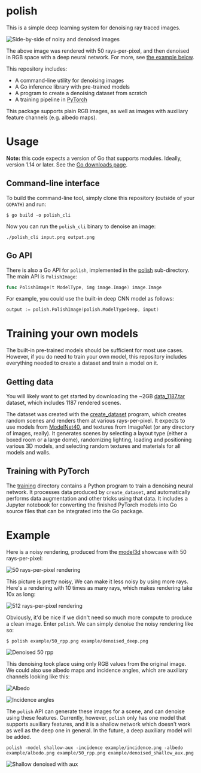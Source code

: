 # polish

This is a simple deep learning system for denoising ray traced images.

![Side-by-side of noisy and denoised images](example/half_and_half.png)

The above image was rendered with 50 rays-per-pixel, and then denoised in RGB space with a deep neural network. For more, see [the example below](#example).

This repository includes:

 * A command-line utility for denoising images
 * A Go inference library with pre-trained models
 * A program to create a denoising dataset from scratch
 * A training pipeline in [PyTorch](https://pytorch.org/)

This package supports plain RGB images, as well as images with auxiliary feature channels (e.g. albedo maps).

# Usage

**Note:** this code expects a version of Go that supports modules. Ideally, version 1.14 or later. See the [Go downloads page](https://golang.org/dl/).

## Command-line interface

To build the command-line tool, simply clone this repository (outside of your `GOPATH`) and run:

```
$ go build -o polish_cli
```

Now you can run the `polish_cli` binary to denoise an image:

```
./polish_cli input.png output.png
```

## Go API

There is also a Go API for `polish`, implemented in the [polish](polish) sub-directory. The main API is `PolishImage`:

```go
func PolishImage(t ModelType, img image.Image) image.Image
```

For example, you could use the built-in deep CNN model as follows:

```go
output := polish.PolishImage(polish.ModelTypeDeep, input)
```

# Training your own models

The built-in pre-trained models should be sufficient for most use cases. However, if you do need to train your own model, this repository includes everything needed to create a dataset and train a model on it.

## Getting data

You will likely want to get started by downloading the ~2GB [data_1187.tar](https://polish.aqnichol.com/data_1187.tar) dataset, which includes 1187 rendered scenes.

The dataset was created with the [create_dataset](create_dataset) program, which creates random scenes and renders them at various rays-per-pixel. It expects to use models from [ModelNet40](https://modelnet.cs.princeton.edu/), and textures from ImageNet (or any directory of images, really). It generates scenes by selecting a layout type (either a boxed room or a large dome), randomizing lighting, loading and positioning various 3D models, and selecting random textures and materials for all models and walls.

## Training with PyTorch

The [training](training) directory contains a Python program to train a denoising neural network. It processes data produced by `create_dataset`, and automatically performs data augmentation and other tricks using that data. It includes a Jupyter notebook for converting the finished PyTorch models into Go source files that can be integrated into the Go package.

# Example

Here is a noisy rendering, produced from the [model3d](https://github.com/unixpickle/model3d) showcase with 50 rays-per-pixel:

![50 rays-per-pixel rendering](example/50_rpp.png)

This picture is pretty noisy, We can make it less noisy by using more rays. Here's a rendering with 10 times as many rays, which makes rendering take 10x as long:

![512 rays-per-pixel rendering](example/512_rpp.png)

Obviously, it'd be nice if we didn't need so much more compute to produce a clean image. Enter `polish`. We can simply denoise the noisy rendering like so:

```
$ polish example/50_rpp.png example/denoised_deep.png
```

![Denoised 50 rpp](example/denoised_deep.png)

This denoising took place using only RGB values from the original image. We could also use albedo maps and incidence angles, which are auxiliary channels looking like this:

![Albedo](example/albedo.png)

![Incidence angles](example/incidence.png)

The `polish` API can generate these images for a scene, and can denoise using these features. Currently, however, `polish` only has one model that supports auxiliary features, and it is a shallow network which doesn't work as well as the deep one in general. In the future, a deep auxiliary model will be added.

```
polish -model shallow-aux -incidence example/incidence.png -albedo example/albedo.png example/50_rpp.png example/denoised_shallow_aux.png
```

![Shallow denoised with aux](example/denoised_shallow_aux.png)
